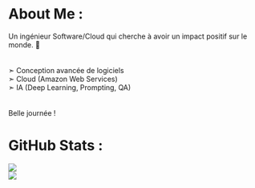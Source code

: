 # About Me :
Un ingénieur Software/Cloud qui cherche à avoir un impact positif sur le monde. 💚<br><br><br>➣ Conception avancée de logiciels<br>➣ Cloud (Amazon Web Services)<br>➣ IA (Deep Learning, Prompting, QA)<br><br><br>Belle journée !<br>

# GitHub Stats :
![](https://nirzak-streak-stats.vercel.app/?user=Jagaesh&theme=dark&hide_border=false)<br/>
![](https://github-readme-stats.vercel.app/api/top-langs/?username=Jagaesh&theme=dark&hide_border=false&include_all_commits=false&count_private=false&layout=compact)
